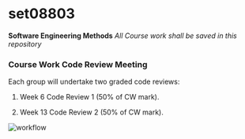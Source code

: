 # set08803

**Software Engineering Methods**
*All Course work shall be saved in this repository*

### Course Work Code Review Meeting
Each group will undertake two graded code reviews:

1. Week 6 Code Review 1 (50% of CW mark).

2. Week 13 Code Review 2 (50% of CW mark).

![workflow](https://github.com/<UserName>/<RepositoryName>/actions/workflows/main.yml/badge.svg)

